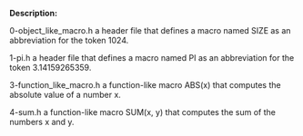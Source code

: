 **Description:**

0-object_like_macro.h
a header file that defines a macro named SIZE as an abbreviation for the token 1024.

1-pi.h
a header file that defines a macro named PI as an abbreviation for the token 3.14159265359.

3-function_like_macro.h
a function-like macro ABS(x) that computes the absolute value of a number x.

4-sum.h
 a function-like macro SUM(x, y) that computes the sum of the numbers x and y.
